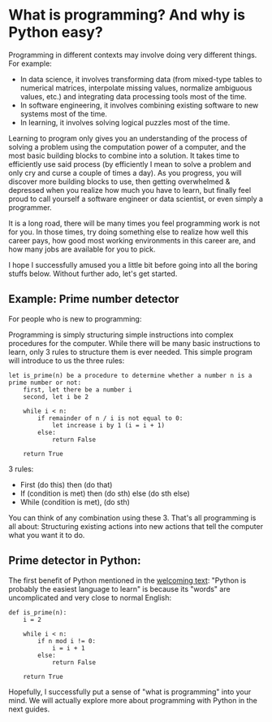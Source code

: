 # What is programming? And why is Python easy?

Programming in different contexts may involve doing very different things. For example:

* In data science, it involves transforming data (from mixed-type tables to numerical matrices, interpolate missing values, normalize ambiguous values, etc.) and integrating data processing tools most of the time.
* In software engineering, it involves combining existing software to new systems most of the time.
* In learning, it involves solving logical puzzles most of the time.

Learning to program only gives you an understanding of the process of solving a problem using the computation power of a computer, and the most basic building blocks to combine into a solution. It takes time to efficiently use said process (by efficiently I mean to solve a problem and only cry and curse a couple of times a day). As you progress, you will discover more building blocks to use, then getting overwhelmed & depressed when you realize how much you have to learn, but finally feel proud to call yourself a software engineer or data scientist, or even simply a programmer.

It is a long road, there will be many times you feel programming work is not for you. In those times, try doing something else to realize how well this career pays, how good most working environments in this career are, and how many jobs are available for you to pick.

I hope I successfully amused you a little bit before going into all the boring stuffs below. Without further ado, let's get started.

## Example: Prime number detector

For people who is new to programming:

Programming is simply structuring simple instructions into complex procedures for the computer. While there will be many basic instructions to learn, only 3 rules to structure them is ever needed. This simple program will introduce to us the three rules:

```
let is_prime(n) be a procedure to determine whether a number n is a prime number or not:
    first, let there be a number i
    second, let i be 2

    while i < n:
        if remainder of n / i is not equal to 0:
            let increase i by 1 (i = i + 1)
        else:
            return False

    return True
```
3 rules:
 * First (do this) then (do that)
 * If (condition is met) then (do sth) else (do sth else)
 * While (condition is met), (do sth)

You can think of any combination using these 3. That's all programming is all about: Structuring existing actions into new actions that tell the computer what you want it to do.

## Prime detector in Python:

The first benefit of Python mentioned in the [welcoming text](../README.md): "Python is probably the easiest language to learn" is because its "words" are uncomplicated and very close to normal English:

```
def is_prime(n):
    i = 2

    while i < n:
        if n mod i != 0:
            i = i + 1
        else:
            return False
            
    return True

```

Hopefully, I successfully put a sense of "what is programming" into your mind. We will actually explore more about programming with Python in the next guides.
